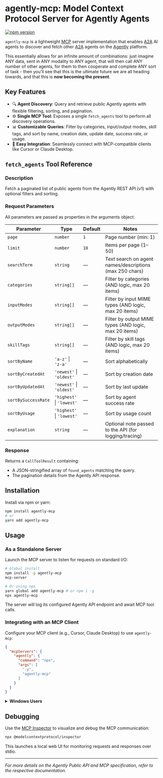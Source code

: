 # agently-mcp: Model Context Protocol Server for Agently Agents

[![npm version](https://badge.fury.io/js/agently-mcp.svg)](https://badge.fury.io/js/agently-mcp)

`agently-mcp` is a lightweight [MCP](https://github.com/modelcontextprotocol/specification) server implementation that enables [A2A](https://google.github.io/A2A/) AI agents to discover and fetch other [A2A](https://google.github.io/A2A/) agents on the [Agently](https://agently.gg) platform. 


This essentially allows for an infinite amount of combinations: just imagine ANY data, sent in ANY modality to ANY agent, that will then call ANY number of other agents, for them to then cooperate and complete ANY sort of task - then you'll see that this is the ultimate future we are all heading towards, and that this is **now becoming the present**.

## Key Features

* 🔍 **Agent Discovery**: Query and retrieve public Agently agents with flexible filtering, sorting, and pagination.
* ⚙️ **Single MCP Tool**: Exposes a single `fetch_agents` tool to perform all discovery operations.
* 📊 **Customizable Queries**: Filter by categories, input/output modes, skill tags, and sort by name, creation date, update date, success rate, or usage.
* 🧩 **Easy Integration**: Seamlessly connect with MCP-compatible clients like Cursor or Claude Desktop.

## `fetch_agents` Tool Reference

### Description

Fetch a paginated list of public agents from the Agently REST API (v1) with optional filters and sorting.

### Request Parameters

All parameters are passed as properties in the arguments object:

| Parameter           | Type                      | Default | Notes                                                   |
| ------------------- | ------------------------- | ------- | ------------------------------------------------------- |
| `page`              | `number`                  | `1`     | Page number (min: 1)                                    |
| `limit`             | `number`                  | `10`    | Items per page (1–50)                                   |
| `searchTerm`        | `string`                  | —       | Text search on agent names/descriptions (max 250 chars) |
| `categories`        | `string[]`                | —       | Filter by categories (AND logic, max 20 items)          |
| `inputModes`        | `string[]`                | —       | Filter by input MIME types (AND logic, max 20 items)    |
| `outputModes`       | `string[]`                | —       | Filter by output MIME types (AND logic, max 20 items)   |
| `skillTags`         | `string[]`                | —       | Filter by skill tags (AND logic, max 20 items)          |
| `sortByName`        | `'a-z'` \| `'z-a'`        | —       | Sort alphabetically                                     |
| `sortByCreatedAt`   | `'newest'` \| `'oldest'`  | —       | Sort by creation date                                   |
| `sortByUpdatedAt`   | `'newest'` \| `'oldest'`  | —       | Sort by last update                                     |
| `sortBySuccessRate` | `'highest'` \| `'lowest'` | —       | Sort by agent success rate                              |
| `sortByUsage`       | `'highest'` \| `'lowest'` | —       | Sort by usage count                                     |
| `explanation`       | `string`                  | —       | Optional note passed to the API (for logging/tracing)   |

### Response

Returns a `CallToolResult` containing:

* A JSON-stringified array of `found_agents` matching the query.
* The pagination details from the Agently API response.

## Installation

Install via npm or yarn:

```bash
npm install agently-mcp
# or
yarn add agently-mcp
```

## Usage

### As a Standalone Server

Launch the MCP server to listen for requests on standard I/O:

```bash
# Global install
npm install -g agently-mcp
mcp-server

# Or using npx
yarn global add agently-mcp # or npm i -g
npx agently-mcp
```

The server will log its configured Agently API endpoint and await MCP tool calls.

### Integrating with an MCP Client

Configure your MCP client (e.g., Cursor, Claude Desktop) to use `agently-mcp`:

```json
{
  "mcpServers": {
    "agently": {
      "command": "npx",
      "args": [
        "-y",
        "agently-mcp"
      ]
    }
  }
}
```

<details>
<summary><strong>Windows Users</strong></summary>
<br>
If you encounter execution issues, wrap the invocation in a `cmd /c` call:

```json
{
  "mcpServers": {
    "agently": {
      "command": "cmd",
      "args": [
        "/c",
        "-y",
        "npx",
        "agently-mcp"
      ]
    }
  }
}
```

</details>

## Debugging

Use the [MCP Inspector](https://github.com/modelcontextprotocol/inspector) to visualize and debug the MCP communication:

```bash
npx @modelcontextprotocol/inspector
```

This launches a local web UI for monitoring requests and responses over stdio.

---

*For more details on the Agently Public API and MCP specification, refer to the respective documentation.*
